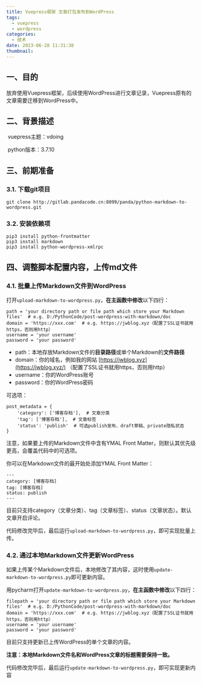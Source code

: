 ```yaml
---
title: Vuepress框架 文章打包发布到WordPress
tags:
  - vuepress
  - wordpress
categories:
  - 技术
date: 2023-06-28 11:31:38
thumbnail:
---
```


## 一、目的

​		放弃使用Vuepress框架，后续使用WordPress进行文章记录，Vuepress原有的文章需要迁移到WordPress中。

## 二、背景描述

​		vuepress主题：vdoing

​		python版本：3.7.10

## 三、前期准备

### 3.1. 下载git项目

```shell
git clone http://gitlab.pandacode.cn:8099/panda/python-markdown-to-wordpress.git
```

### 3.2. 安装依赖项

```shell
pip3 install python-frontmatter
pip3 install markdown
pip3 install python-wordpress-xmlrpc
```

## 四、调整脚本配置内容，上传md文件

### 4.1. 批量上传Markdown文件到WordPress

打开`upload-markdown-to-wordpress.py`，**在主函数中修改**以下四行：

```
path = 'your directory path or file path which store your Markdown files'  # e.g. D:/PythonCode/post-wordpress-with-markdown/doc
domain = 'https://xxx.com'  # e.g. https://jwblog.xyz（配置了SSL证书就用https，否则用http）
username = 'your username'
password = 'your password'
```

- path：本地存放Markdown文件的**目录路径**或单个Markdown的**文件路径**
- domain：你的域名，例如我的网站 [https://jwblog.xyz](https://jwblog.xyz/) （配置了SSL证书就用https，否则用http）
- username：你的WordPress账号
- password：你的WordPress密码

可选项：

```
post_metadata = {
    'category': ['博客存档'],  # 文章分类
    'tag': ['博客存档'],  # 文章标签
    'status': 'publish'  # 可选publish发布、draft草稿、private隐私状态
}
```

注意，如果要上传的Markdown文件中含有YMAL Front Matter，则默认其优先级更高，会覆盖代码中的可选项。

你可以在Markdown文件的最开始处添加YMAL Front Matter：

```
---
category: [博客存档]
tag: [博客存档]
status: publish
---
```

目前只支持category（文章分类）、tag（文章标签）、status（文章状态）。默认文章开启评论。

代码修改完毕后，最后运行`upload-markdown-to-wordpress.py`，即可实现批量上传。

### 4.2. 通过本地Markdown文件更新WordPress

如果上传某个Markdown文件后，本地修改了其内容，这时使用`update-markdown-to-wordpress.py`即可更新内容。

用pycharm打开`update-markdown-to-wordpress.py`，**在主函数中修改**以下四行：

```
filepath = 'your directory path or file path which store your Markdown files'  # e.g. D:/PythonCode/post-wordpress-with-markdown/doc
domain = 'https://xxx.com'  # e.g. https://jwblog.xyz（配置了SSL证书就用https，否则用http）
username = 'your username'
password = 'your password'
```

目前只支持更新已上传WordPress的单个文章的内容。

**注意：本地Markdown文件名和WordPress文章的标题需要保持一致。**

代码修改完毕后，最后运行`update-markdown-to-wordpress.py`，即可实现更新内容
